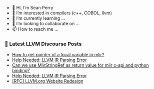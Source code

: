 - 👋 Hi, I’m Sean Perry
- 👀 I’m interested in compilers (c++, COBOL, llvm)
- 🌱 I’m currently learning ...
- 💞️ I’m looking to collaborate on ...
- 📫 How to reach me ...

<!---
s66perry/s66perry is a ✨ special ✨ repository because its `README.md` (this file) appears on your GitHub profile.
You can click the Preview link to take a look at your changes.
--->
### 📕 Latest LLVM Discourse Posts

<!-- DISCOURSE-LLVM:START -->
- [How to get pointer of a local variable in mlir?](https://discourse.llvm.org/t/how-to-get-pointer-of-a-local-variable-in-mlir/80326#post_2)
- [Help Needed: LLVM IR Parsing Error](https://discourse.llvm.org/t/help-needed-llvm-ir-parsing-error/80363#post_2)
- [Can we use MlirStringRef as return value for mlir c-api and python binding?](https://discourse.llvm.org/t/can-we-use-mlirstringref-as-return-value-for-mlir-c-api-and-python-binding/80356#post_6)
- [Help Needed: LLVM IR Parsing Error](https://discourse.llvm.org/t/help-needed-llvm-ir-parsing-error/80363#post_1)
- [[RFC] LLVM.org Website Redesign](https://discourse.llvm.org/t/rfc-llvm-org-website-redesign/79117#post_6)
<!-- DISCOURSE-LLVM:END -->
